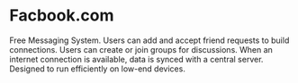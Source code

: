 # Facbook.com
 Free Messaging System. Users can add and accept friend requests to build connections. Users can create or join groups for discussions. When an internet connection is available, data is synced with a central server. Designed to run efficiently on low-end devices.
